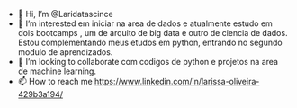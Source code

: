 - 👋 Hi, I’m @Laridatascince
- 👀 I’m interested  em iniciar na area de dados e atualmente estudo  em dois bootcamps , um de arquito de big data e outro de ciencia de dados. Estou complementando meus etudos em python, entrando no segundo modulo de aprendizados.
- 💞️ I’m looking to collaborate  com codigos de python e projetos na area de machine learning.
- 📫 How to reach me  https://www.linkedin.com/in/larissa-oliveira-429b3a194/

<!---
Laridatascince/Laridatascince is a ✨ special ✨ repository because its `README.md` (this file) appears on your GitHub profile.
You can click the Preview link to take a look at your changes.
--->
